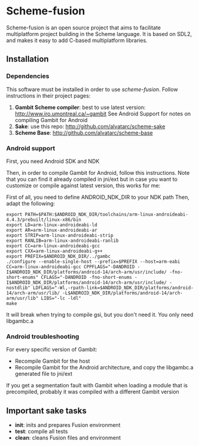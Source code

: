 # Scheme-fusion
Scheme-fusion is an open source project that aims to facilitate multiplatform project building in the Scheme language. It is based on SDL2, and makes it easy to add C-based multiplatform libraries.

## Installation

### Dependencies
This software must be installed in order to use _scheme-fusion_. Follow instructions in their project pages:
1) __Gambit Scheme compiler__: best to use latest version: http://www.iro.umontreal.ca/~gambit See Android Support for notes on compiling Gambit for Android
2) __Sake__: use this repo: http://github.com/alvatarc/scheme-sake
3) __Scheme Base__: http://github.com/alvatarc/scheme-base

### Android support

First, you need Android SDK and NDK

Then, in order to compile Gambit for Android, follow this instructions. Note that you can find it already compiled in jni/ext but in case you want to customize or compile against latest version, this works for me:

First of all, you need to define ANDROID_NDK_DIR to your NDK path
Then, adapt the following:


    export PATH=$PATH:$ANDROID_NDK_DIR/toolchains/arm-linux-androideabi-4.4.3/prebuilt/linux-x86/bin
    export LD=arm-linux-androideabi-ld
    export AR=arm-linux-androideabi-ar
    export STRIP=arm-linux-androideabi-strip
    export RANLIB=arm-linux-androideabi-ranlib
    export CC=arm-linux-androideabi-gcc
    export CXX=arm-linux-androideabi-g++
    export PREFIX=$ANDROID_NDK_DIR/../gambc
    ./configure --enable-single-host --prefix=$PREFIX --host=arm-eabi CC=arm-linux-androideabi-gcc CPPFLAGS="-DANDROID -I$ANDROID_NDK_DIR/platforms/android-14/arch-arm/usr/include/ -fno-short-enums" CFLAGS="-DANDROID -fno-short-enums -I$ANDROID_NDK_DIR/platforms/android-14/arch-arm/usr/include/ -nostdlib" LDFLAGS="-Wl,-rpath-link=$ANDROID_NDK_DIR/platforms/android-14/arch-arm/usr/lib/ -L$ANDROID_NDK_DIR/platforms/android-14/arch-arm/usr/lib" LIBS="-lc -ldl"
    make

It will break when trying to compile gsi, but you don't need it. You only need libgambc.a

### Android troubleshooting

For every specific version of Gambit:
* Recompile Gambit for the host
* Recompile Gambit for the Android architecture, and copy the libgambc.a generated file to jni/ext

If you get a segmentation fault with Gambit when loading a module that is precompiled, probably it was compiled with a different Gambit version

## Important sake tasks

* __init__: inits and prepares Fusion environment
* __test__: compile all tests
* __clean__: cleans Fusion files and environment

